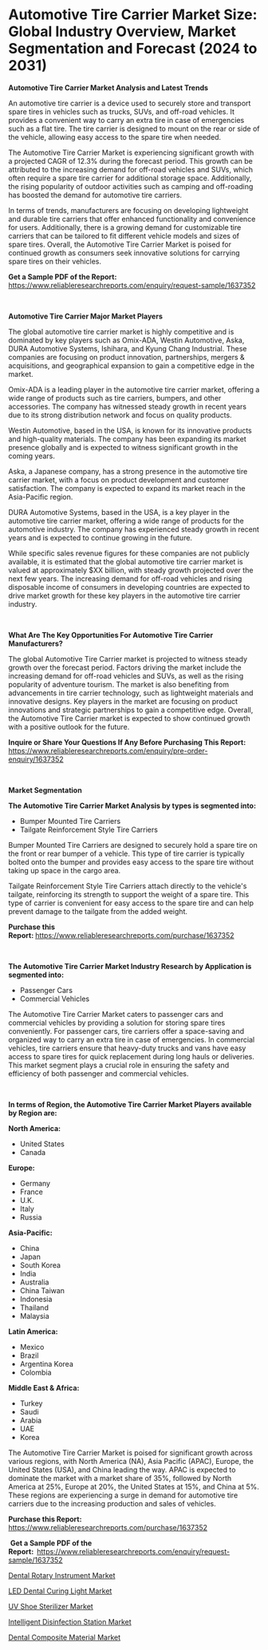 <p><h1>Automotive Tire Carrier Market Size: Global Industry Overview, Market Segmentation and Forecast (2024 to 2031)</h1></p><p><strong>Automotive Tire Carrier Market Analysis and Latest Trends</strong></p>
<p><p>An automotive tire carrier is a device used to securely store and transport spare tires in vehicles such as trucks, SUVs, and off-road vehicles. It provides a convenient way to carry an extra tire in case of emergencies such as a flat tire. The tire carrier is designed to mount on the rear or side of the vehicle, allowing easy access to the spare tire when needed.</p><p>The Automotive Tire Carrier Market is experiencing significant growth with a projected CAGR of 12.3% during the forecast period. This growth can be attributed to the increasing demand for off-road vehicles and SUVs, which often require a spare tire carrier for additional storage space. Additionally, the rising popularity of outdoor activities such as camping and off-roading has boosted the demand for automotive tire carriers.</p><p>In terms of trends, manufacturers are focusing on developing lightweight and durable tire carriers that offer enhanced functionality and convenience for users. Additionally, there is a growing demand for customizable tire carriers that can be tailored to fit different vehicle models and sizes of spare tires. Overall, the Automotive Tire Carrier Market is poised for continued growth as consumers seek innovative solutions for carrying spare tires on their vehicles.</p></p>
<p><strong>Get a Sample PDF of the Report:&nbsp;</strong> <a href="https://www.reliableresearchreports.com/enquiry/request-sample/1637352">https://www.reliableresearchreports.com/enquiry/request-sample/1637352</a></p>
<p>&nbsp;</p>
<p><strong>Automotive Tire Carrier Major Market Players</strong></p>
<p><p>The global automotive tire carrier market is highly competitive and is dominated by key players such as Omix-ADA, Westin Automotive, Aska, DURA Automotive Systems, Ishihara, and Kyung Chang Industrial. These companies are focusing on product innovation, partnerships, mergers & acquisitions, and geographical expansion to gain a competitive edge in the market.</p><p>Omix-ADA is a leading player in the automotive tire carrier market, offering a wide range of products such as tire carriers, bumpers, and other accessories. The company has witnessed steady growth in recent years due to its strong distribution network and focus on quality products.</p><p>Westin Automotive, based in the USA, is known for its innovative products and high-quality materials. The company has been expanding its market presence globally and is expected to witness significant growth in the coming years.</p><p>Aska, a Japanese company, has a strong presence in the automotive tire carrier market, with a focus on product development and customer satisfaction. The company is expected to expand its market reach in the Asia-Pacific region.</p><p>DURA Automotive Systems, based in the USA, is a key player in the automotive tire carrier market, offering a wide range of products for the automotive industry. The company has experienced steady growth in recent years and is expected to continue growing in the future.</p><p>While specific sales revenue figures for these companies are not publicly available, it is estimated that the global automotive tire carrier market is valued at approximately $XX billion, with steady growth projected over the next few years. The increasing demand for off-road vehicles and rising disposable income of consumers in developing countries are expected to drive market growth for these key players in the automotive tire carrier industry.</p></p>
<p>&nbsp;</p>
<p><strong>What Are The Key Opportunities For Automotive Tire Carrier Manufacturers?</strong></p>
<p><p>The global Automotive Tire Carrier market is projected to witness steady growth over the forecast period. Factors driving the market include the increasing demand for off-road vehicles and SUVs, as well as the rising popularity of adventure tourism. The market is also benefiting from advancements in tire carrier technology, such as lightweight materials and innovative designs. Key players in the market are focusing on product innovations and strategic partnerships to gain a competitive edge. Overall, the Automotive Tire Carrier market is expected to show continued growth with a positive outlook for the future.</p></p>
<p><strong>Inquire or Share Your Questions If Any Before Purchasing This Report:</strong> <a href="https://www.reliableresearchreports.com/enquiry/pre-order-enquiry/1637352">https://www.reliableresearchreports.com/enquiry/pre-order-enquiry/1637352</a></p>
<p>&nbsp;</p>
<p><strong>Market Segmentation</strong></p>
<p><strong>The Automotive Tire Carrier Market Analysis by types is segmented into:</strong></p>
<p><ul><li>Bumper Mounted Tire Carriers</li><li>Tailgate Reinforcement Style Tire Carriers</li></ul></p>
<p><p>Bumper Mounted Tire Carriers are designed to securely hold a spare tire on the front or rear bumper of a vehicle. This type of tire carrier is typically bolted onto the bumper and provides easy access to the spare tire without taking up space in the cargo area. </p><p>Tailgate Reinforcement Style Tire Carriers attach directly to the vehicle's tailgate, reinforcing its strength to support the weight of a spare tire. This type of carrier is convenient for easy access to the spare tire and can help prevent damage to the tailgate from the added weight.</p></p>
<p><strong>Purchase this Report:&nbsp;</strong><a href="https://www.reliableresearchreports.com/purchase/1637352">https://www.reliableresearchreports.com/purchase/1637352</a></p>
<p>&nbsp;</p>
<p><strong>The Automotive Tire Carrier Market Industry Research by Application is segmented into:</strong></p>
<p><ul><li>Passenger Cars</li><li>Commercial Vehicles</li></ul></p>
<p><p>The Automotive Tire Carrier Market caters to passenger cars and commercial vehicles by providing a solution for storing spare tires conveniently. For passenger cars, tire carriers offer a space-saving and organized way to carry an extra tire in case of emergencies. In commercial vehicles, tire carriers ensure that heavy-duty trucks and vans have easy access to spare tires for quick replacement during long hauls or deliveries. This market segment plays a crucial role in ensuring the safety and efficiency of both passenger and commercial vehicles.</p></p>
<p>&nbsp;</p>
<p><strong>In terms of Region, the Automotive Tire Carrier Market Players available by Region are:</strong></p>
<p>
    <p> <strong> North America: </strong>
        <ul>
            <li>United States</li>
            <li>Canada</li>
        </ul>
        </p> 
    <p> <strong> Europe: </strong>
        <ul>
            <li>Germany</li>
            <li>France</li>
            <li>U.K.</li>
            <li>Italy</li>
            <li>Russia</li>
        </ul>
        </p> 
    <p> <strong> Asia-Pacific: </strong>
        <ul>
            <li>China</li>
            <li>Japan</li>
            <li>South Korea</li>
            <li>India</li>
            <li>Australia</li>
            <li>China Taiwan</li>
            <li>Indonesia</li>
            <li>Thailand</li>
            <li>Malaysia</li>
        </ul>
        </p> 
    <p> <strong> Latin America: </strong>
        <ul>
            <li>Mexico</li>
            <li>Brazil</li>
            <li>Argentina Korea</li>
            <li>Colombia</li>
        </ul>
        </p> 
    <p> <strong> Middle East & Africa: </strong>
        <ul>
            <li>Turkey</li>
            <li>Saudi</li>
            <li>Arabia</li>
            <li>UAE</li>
            <li>Korea</li>
        </ul>
    </p>
    </p>
<p><p>The Automotive Tire Carrier Market is poised for significant growth across various regions, with North America (NA), Asia Pacific (APAC), Europe, the United States (USA), and China leading the way. APAC is expected to dominate the market with a market share of 35%, followed by North America at 25%, Europe at 20%, the United States at 15%, and China at 5%. These regions are experiencing a surge in demand for automotive tire carriers due to the increasing production and sales of vehicles.</p></p>
<p><strong>Purchase this Report: </strong><a href="https://www.reliableresearchreports.com/purchase/1637352">https://www.reliableresearchreports.com/purchase/1637352</a></p>
<p>&nbsp;<strong>Get a Sample PDF of the Report:&nbsp;&nbsp;</strong><a href="https://www.reliableresearchreports.com/enquiry/request-sample/1637352">https://www.reliableresearchreports.com/enquiry/request-sample/1637352</a></p>
<p><strong></strong></p>
<p><p><a href="https://medium.com/@amosmonahan243/dental-rotary-instrument-nbsp-market-focuses-on-market-share-size-and-projected-forecast-till-2031-fd31d8fc0a45">Dental Rotary Instrument Market</a></p><p><a href="https://medium.com/@amosmonahan243/led-dental-curing-light-market-size-cagr-trends-2024-2030-1ff2e8530370">LED Dental Curing Light Market</a></p><p><a href="https://medium.com/@amosmonahan243/uv-shoe-sterilizer-market-size-cagr-trends-2024-2030-44edc882dfcd">UV Shoe Sterilizer Market</a></p><p><a href="https://medium.com/p/3e5887a860b8/edit">Intelligent Disinfection Station Market</a></p><p><a href="https://medium.com/@amosmonahan243/dental-composite-material-market-analysis-and-sze-forecasted-for-period-from-2024-to-2031-761ea089c78f">Dental Composite Material Market</a></p></p>